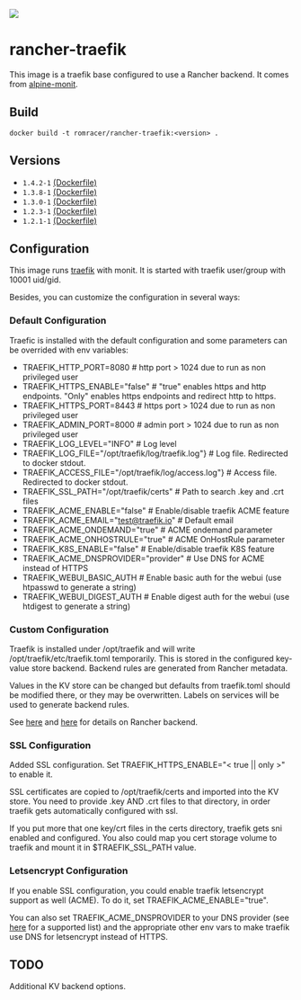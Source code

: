 [![](https://images.microbadger.com/badges/image/romracer/rancher-traefik.svg)](https://microbadger.com/images/romracer/rancher-traefik "Get your own image badge on microbadger.com")

rancher-traefik 
==============

This image is a traefik base configured to use a Rancher backend. It comes from [alpine-monit][alpine-monit].

## Build

```
docker build -t romracer/rancher-traefik:<version> .
```

## Versions

- `1.4.2-1` [(Dockerfile)](https://github.com/romracer/rancher-traefik/blob/1.4.2-1/Dockerfile)
- `1.3.8-1` [(Dockerfile)](https://github.com/romracer/rancher-traefik/blob/1.3.8-1/Dockerfile)
- `1.3.0-1` [(Dockerfile)](https://github.com/romracer/rancher-traefik/blob/1.3.0-1/Dockerfile)
- `1.2.3-1` [(Dockerfile)](https://github.com/romracer/rancher-traefik/blob/1.2.3-1/Dockerfile)
- `1.2.1-1` [(Dockerfile)](https://github.com/romracer/rancher-traefik/blob/1.2.1-1/Dockerfile)

## Configuration

This image runs [traefik][traefik] with monit. It is started with traefik user/group with 10001 uid/gid.

Besides, you can customize the configuration in several ways:

### Default Configuration

Traefic is installed with the default configuration and some parameters can be overrided with env variables:

- TRAEFIK_HTTP_PORT=8080								# http port > 1024 due to run as non privileged user
- TRAEFIK_HTTPS_ENABLE="false"							# "true" enables https and http endpoints. "Only" enables https endpoints and redirect http to https.
- TRAEFIK_HTTPS_PORT=8443								# https port > 1024 due to run as non privileged user
- TRAEFIK_ADMIN_PORT=8000								# admin port > 1024 due to run as non privileged user
- TRAEFIK_LOG_LEVEL="INFO"								# Log level
- TRAEFIK_LOG_FILE="/opt/traefik/log/traefik.log"}		# Log file. Redirected to docker stdout.
- TRAEFIK_ACCESS_FILE="/opt/traefik/log/access.log"}	# Access file. Redirected to docker stdout.
- TRAEFIK_SSL_PATH="/opt/traefik/certs"					# Path to search .key and .crt files
- TRAEFIK_ACME_ENABLE="false"							# Enable/disable traefik ACME feature
- TRAEFIK_ACME_EMAIL="test@traefik.io"					# Default email
- TRAEFIK_ACME_ONDEMAND="true"							# ACME ondemand parameter
- TRAEFIK_ACME_ONHOSTRULE="true"						# ACME OnHostRule parameter
- TRAEFIK_K8S_ENABLE="false"							# Enable/disable traefik K8S feature
- TRAEFIK_ACME_DNSPROVIDER="provider"						# Use DNS for ACME instead of HTTPS
- TRAEFIK_WEBUI_BASIC_AUTH							# Enable basic auth for the webui (use htpasswd to generate a string)
- TRAEFIK_WEBUI_DIGEST_AUTH							# Enable digest auth for the webui (use htdigest to generate a string)

### Custom Configuration

Traefik is installed under /opt/traefik and will write /opt/traefik/etc/traefik.toml temporarily. This is stored in the configured key-value store backend. Backend rules are generated from Rancher metadata.

Values in the KV store can be changed but defaults from traefik.toml should be modified there, or they may be overwritten. Labels on services will be used to generate backend rules.

See [here][traefik-docs] and [here][traefik-code] for details on Rancher backend.

### SSL Configuration

Added SSL configuration. Set TRAEFIK_HTTPS_ENABLE="< true || only >" to enable it. 

SSL certificates are copied to /opt/traefik/certs and imported into the KV store. You need to provide .key AND .crt files to that directory, in order traefik gets automatically configured with ssl.

If you put more that one key/crt files in the certs directory, traefik gets sni enabled and configured. You also could map you cert storage volume to traefik and mount it in $TRAEFIK_SSL_PATH value.

### Letsencrypt Configuration

If you enable SSL configuration, you could enable traefik letsencrypt support as well (ACME). To do it, set TRAEFIK_ACME_ENABLE="true".

You can also set TRAEFIK_ACME_DNSPROVIDER to your DNS provider (see [here][traefik-dns] for a supported list) and the appropriate other env vars to make traefik use DNS for letsencrypt instead of HTTPS.

## TODO

Additional KV backend options.

[alpine-monit]: https://github.com/rawmind0/alpine-monit/
[traefik]: https://github.com/containous/traefik
[rancher-traefik]: https://hub.docker.com/r/rawmind/rancher-traefik/
[rancher-example]: https://github.com/rawmind0/alpine-traefik/tree/master/rancher
[traefik-docs]: https://docs.traefik.io/toml/#rancher-backend
[traefik-code]: https://github.com/containous/traefik/blob/v1.2/provider/rancher.go
[traefik-dns]: https://docs.traefik.io/toml/#acme-lets-encrypt-configuration
